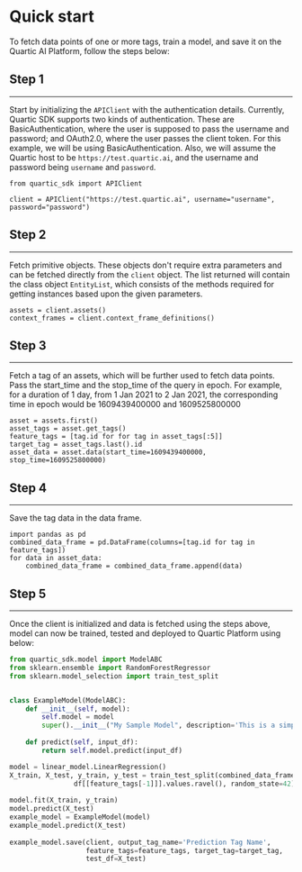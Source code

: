 # Quick start
To fetch data points of one or more tags, train a model, and save it on the Quartic AI Platform, follow the steps below:

## Step 1
---
Start by initializing the `APIClient` with the authentication details. Currently, Quartic SDK supports two kinds of authentication. These are BasicAuthentication, where the user is supposed to pass the username
and password; and OAuth2.0, where the user passes the client token.
For this example, we will be using BasicAuthentication. Also, we will assume the Quartic host to be `https://test.quartic.ai`, and the username and password being `username` and `password`.

```
from quartic_sdk import APIClient

client = APIClient("https://test.quartic.ai", username="username", password="password")
```

## Step 2
---
Fetch primitive objects. These objects don't require extra parameters and can be fetched directly from the `client` object. The list returned will contain the class object `EntityList`, which consists of the methods required for getting instances based upon the given parameters.

```
assets = client.assets()
context_frames = client.context_frame_definitions()
```

## Step 3
---
Fetch a tag of an assets, which will be further used to fetch data points. Pass the start_time and the stop_time of the query in epoch. For example, for a duration of 1 day, from 1 Jan 2021 to 2 Jan 2021, the corresponding time in epoch would be 1609439400000 and 1609525800000
```
asset = assets.first()
asset_tags = asset.get_tags()
feature_tags = [tag.id for for tag in asset_tags[:5]]
target_tag = asset_tags.last().id
asset_data = asset.data(start_time=1609439400000, stop_time=1609525800000)
```

## Step 4
---
Save the tag data in the data frame.
```
import pandas as pd
combined_data_frame = pd.DataFrame(columns=[tag.id for tag in feature_tags])
for data in asset_data:
    combined_data_frame = combined_data_frame.append(data)
```

## Step 5
---
Once the client is initialized and data is fetched using the steps above, model can now be trained, tested and deployed to Quartic Platform using below:

``` python
from quartic_sdk.model import ModelABC
from sklearn.ensemble import RandomForestRegressor
from sklearn.model_selection import train_test_split


class ExampleModel(ModelABC):
    def __init__(self, model):
        self.model = model
        super().__init__("My Sample Model", description='This is a simple model to give a quick start for user')
        
    def predict(self, input_df):
        return self.model.predict(input_df)

model = linear_model.LinearRegression()
X_train, X_test, y_train, y_test = train_test_split(combined_data_frame[feature_tags], 
                df[[feature_tags[-1]]].values.ravel(), random_state=42)
                
model.fit(X_train, y_train)
model.predict(X_test)
example_model = ExampleModel(model)
example_model.predict(X_test)
 
example_model.save(client, output_tag_name='Prediction Tag Name',
                   feature_tags=feature_tags, target_tag=target_tag,
                   test_df=X_test)
```